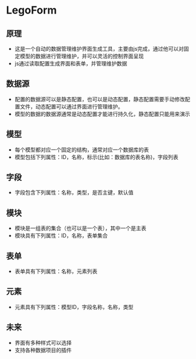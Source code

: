 # LegoForm

## 原理
- 这是一个自动的数据管理维护界面生成工具，主要由js完成，通过他可以对固定模型的数据进行管理维护，并可以灵活的控制界面呈现
- js通过读取配置生成界面和表单，并管理维护数据

## 数据源
- 配置的数据源可以是静态配置，也可以是动态配置，静态配置需要手动修改配置文件，动态配置可以通过界面进行管理维护。
- 模型的数据的数据源通常是动态配置才能进行持久化，静态配置只能用来演示

## 模型
- 每个模型都对应一个固定的结构，通常对应一个数据库的表
- 模型包括下列属性：ID，名称，标示(比如：数据库的表名称)，字段列表

## 字段
- 字段包含下列属性：名称，类型，是否主键，默认值

## 模块
- 模块是一组表的集合（也可以是一个表），其中一个是主表
- 模块具有下列属性：ID，名称，表单集合

## 表单
- 表单具有下列属性：名称，元素列表

## 元素
- 元素具有下列属性：模型ID，字段名称，名称，类型

## 未来
- 界面有多种样式可以选择
- 支持各种数据项目的插件
